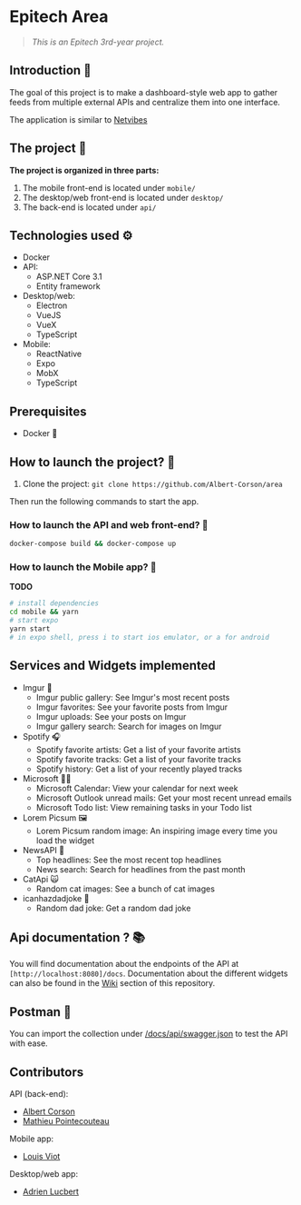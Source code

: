 # Epitech Area
> *This is an Epitech 3rd-year project.*


## Introduction 👋

The goal of this project is to make a dashboard-style web app to gather feeds from multiple external APIs and centralize them into one interface.

The application is similar to [Netvibes](https://www.netvibes.com/fr)

## The project 🚀

**The project is organized in three parts:**
1. The mobile front-end is located under `mobile/`
2. The desktop/web front-end is located under `desktop/`
2. The back-end is located under `api/`

## Technologies used ⚙️
- Docker
- API:
    - ASP\.NET Core 3.1
    - Entity framework
- Desktop/web:
    - Electron
    - VueJS
    - VueX
    - TypeScript
- Mobile:
    - ReactNative
    - Expo
    - MobX
    - TypeScript

## Prerequisites

- Docker 🐳

## How to launch the project? 📲

1. Clone the project: `git clone https://github.com/Albert-Corson/area`

Then run the following commands to start the app.

### How to launch the API and web front-end? 🔮


```bash
docker-compose build && docker-compose up
```

### How to launch the Mobile app? 📲

**TODO**  

```bash
# install dependencies
cd mobile && yarn
# start expo
yarn start
# in expo shell, press i to start ios emulator, or a for android
```

## Services and Widgets implemented

- Imgur 🌆
    - Imgur public gallery: See Imgur's most recent posts
    - Imgur favorites: See your favorite posts from Imgur
    - Imgur uploads: See your posts on Imgur
    - Imgur gallery search: Search for images on Imgur
- Spotify 🎧
    - Spotify favorite artists: Get a list of your favorite artists
    - Spotify favorite tracks: Get a list of your favorite tracks
    - Spotify history: Get a list of your recently played tracks
- Microsoft 👨‍💼
    - Microsoft Calendar: View your calendar for next week
    - Microsoft Outlook unread mails: Get your most recent unread emails
    - Microsoft Todo list: View remaining tasks in your Todo list
- Lorem Picsum 🖼️
    - Lorem Picsum random image: An inspiring image every time you load the widget
- NewsAPI 📰
    - Top headlines: See the most recent top headlines
    - News search: Search for headlines from the past month
- CatApi 🙀
    - Random cat images: See a bunch of cat images
- icanhazdadjoke 🥸
    - Random dad joke: Get a random dad joke


## Api documentation ? 📚

You will find documentation about the endpoints of the API at `[http://localhost:8080]/docs`.
Documentation about the different widgets can also be found in the [Wiki](https://github.com/Albert-Corson/area/wiki) section of this repository.

## Postman 🧪

You can import the collection under [/docs/api/swagger.json](https://github.com/Albert-Corson/area/blob/master/docs/api/swagger.json) to 
test the API with ease.

## Contributors

API (back-end):
- [Albert Corson](https://github.com/Albert-Corson)
- [Mathieu Pointecouteau](https://github.com/Krapaince)

Mobile app:  
- [Louis Viot](https://github.com/lviot)

Desktop/web app:  
- [Adrien Lucbert](https://github.com/adrienlucbert)
